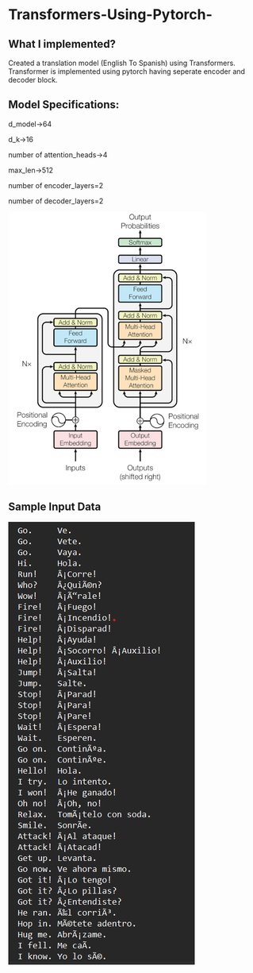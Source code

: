# Transformers-Using-Pytorch-

## What I implemented?
Created a translation model (English To Spanish) using Transformers.
Transformer is implemented using pytorch having seperate encoder and decoder block.

## Model Specifications:
d_model->64

d_k->16

number of attention_heads->4

max_len->512

number of encoder_layers=2

number of decoder_layers=2

![Alt text](/transformer_structure.png)

## Sample Input Data

![Alt text](/sample_input.png)
